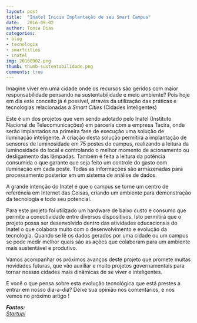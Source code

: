 ```yaml
---
layout: post
title:  "Inatel Inicia Implantação de seu Smart Campus"
date:   2016-09-02
author: Tonia Dias
categories: 
- blog
- tecnologia
- smartcities
- inatel
img: 20160902.png
thumb: thumb-sustentabilidade.png
comments: true
---
```


Imagine viver em uma cidade onde os recursos são geridos com maior responsabilidade pensando na sustentabilidade e meio ambiente? Pois hoje em dia este conceito já é possível, através da utilização das práticas e tecnologias relacionadas à <i>Smart Cities</i> (Cidades Inteligentes)<!--more-->

Este é um dos projetos que vem sendo adotado pelo Inatel (Instituto Nacional de Telecomunicações) em parceria com a empresa Tacira, onde serão implantados na primeira fase de execução  uma solução de iluminação inteligente. A criação desta solução permitirá a implantação de sensores de luminosidade em 75 postes do campus, realizando a leitura da luminosidade do local e controlando o melhor momento de acionamento ou desligamento das lâmpadas. Também é feita a leitura da potência consumida o que garante que seja feito um controle do gasto com iluminação em cada poste. Todas as informações são armazenadas para processamento posterior em um sistema de análise de dados.

A grande intenção do Inatel é que o campus se torne um centro de referência em Internet das Coisas, criando um ambiente para demonstração da tecnologia e todo seu potencial.

Para este projeto foi utilizado um hardware de baixo custo e consumo que permite a conectividade entre diversos dispositivos. Isto permitirá que o projeto possa ser desenvolvido dentro das atividades educacionais do Inatel o que colabora muito com o desenvolvimento e evolução da tecnologia. Quando se lê os dados gerados por uma cidade ou um campus se pode medir melhor quais são as ações que colaboram para um ambiente mais sustentável e produtivo.

Vamos acompanhar os próximos avanços deste projeto que promete muitas novidades futuras, que vão auxiliar e muito projetos governamentais para tornar nossas cidades mais dinâmicas de se viver e inteligentes.

E você o que pensa sobre esta evolução tecnológica que está prestes a entrar em nosso dia-a-dia? Deixe sua opinião nos comentários, e nos vemos no próximo artigo ! 

<i>
	<b>Fontes: </b><br/>
	<a href="http://startupi.com.br/2016/08/inatel-lanca-seu-smart-campus-um-laboratorio-vivo-para-demonstracao-de-projetos-na-area-de-iot/">Startupi</a><br/>
</i>
